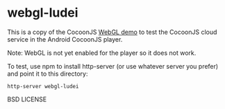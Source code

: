 # webgl-ludei

This is a copy of the CocoonJS [WebGL demo](http://storage.cocoonjsservice.ludei.com/demos/web_demos/webgl_demo/index.html)
to test the  CocoonJS cloud service in the Android CocoonJS player.

Note: WebGL is not yet enabled for the player so it does not work.

To test, use npm to install http-server (or use whatever server you prefer) and point it to this directory:

    http-server webgl-ludei

BSD LICENSE